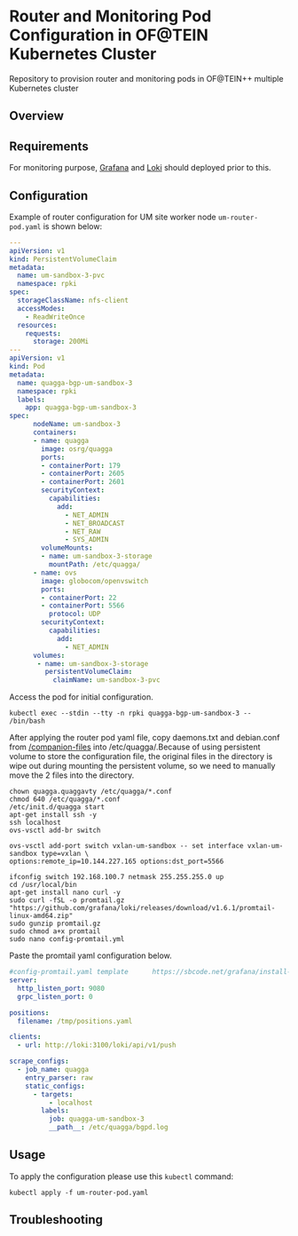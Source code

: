 # Router and Monitoring Pod Configuration in OF@TEIN Kubernetes Cluster
Repository to provision router and monitoring pods in OF@TEIN++ multiple Kubernetes cluster

## Overview

## Requirements

For monitoring purpose, [Grafana](https://github.com/prometheus-community/helm-charts/tree/main/charts/kube-prometheus-stack#configuration) and [Loki](https://grafana.com/docs/loki/latest/installation/helm/) should deployed prior to this. 

## Configuration

Example of router configuration for UM site worker node `um-router-pod.yaml` is shown below:

```yaml
---
apiVersion: v1
kind: PersistentVolumeClaim
metadata:
  name: um-sandbox-3-pvc
  namespace: rpki
spec:
  storageClassName: nfs-client
  accessModes:
    - ReadWriteOnce
  resources:
    requests:
      storage: 200Mi
---
apiVersion: v1
kind: Pod
metadata:
  name: quagga-bgp-um-sandbox-3
  namespace: rpki
  labels:
    app: quagga-bgp-um-sandbox-3
spec:
      nodeName: um-sandbox-3
      containers:
      - name: quagga
        image: osrg/quagga
        ports:
        - containerPort: 179
        - containerPort: 2605
        - containerPort: 2601
        securityContext:
          capabilities:
            add:
              - NET_ADMIN
              - NET_BROADCAST
              - NET_RAW
              - SYS_ADMIN
        volumeMounts:
        - name: um-sandbox-3-storage
          mountPath: /etc/quagga/
      - name: ovs
        image: globocom/openvswitch
        ports:
        - containerPort: 22
        - containerPort: 5566
          protocol: UDP
        securityContext:
          capabilities:
            add:
              - NET_ADMIN
      volumes:
       - name: um-sandbox-3-storage
         persistentVolumeClaim:
           claimName: um-sandbox-3-pvc

```
Access the pod for initial configuration.
```
kubectl exec --stdin --tty -n rpki quagga-bgp-um-sandbox-3 -- /bin/bash
```

After applying the router pod yaml file, copy daemons.txt and debian.conf from [/companion-files](https://github.com/skywood123/OFTEIN-Router-and-Monitoring-Pod/tree/temporary/router-pod/companion-files) into /etc/quagga/.Because of using persistent volume to store the configuration file, the original files in the directory is wipe out during mounting the persistent volume, so we need to manually move the 2 files into the directory.

```
chown quagga.quaggavty /etc/quagga/*.conf
chmod 640 /etc/quagga/*.conf
/etc/init.d/quagga start
apt-get install ssh -y
ssh localhost
ovs-vsctl add-br switch

ovs-vsctl add-port switch vxlan-um-sandbox -- set interface vxlan-um-sandbox type=vxlan \
options:remote_ip=10.144.227.165 options:dst_port=5566

ifconfig switch 192.168.100.7 netmask 255.255.255.0 up 
cd /usr/local/bin
apt-get install nano curl -y
sudo curl -fSL -o promtail.gz "https://github.com/grafana/loki/releases/download/v1.6.1/promtail-linux-amd64.zip"
sudo gunzip promtail.gz
sudo chmod a+x promtail
sudo nano config-promtail.yml
```
Paste the promtail yaml configuration below.

```yaml
#config-promtail.yaml template		https://sbcode.net/grafana/install-promtail-service/
server:
  http_listen_port: 9080
  grpc_listen_port: 0

positions:
  filename: /tmp/positions.yaml

clients:
  - url: http://loki:3100/loki/api/v1/push

scrape_configs:
  - job_name: quagga
    entry_parser: raw
    static_configs:
      - targets:
          - localhost
        labels:
          job: quagga-um-sandbox-3
          __path__: /etc/quagga/bgpd.log

```

## Usage

To apply the configuration please use this `kubectl` command:

```shell script
kubectl apply -f um-router-pod.yaml
```

## Troubleshooting
